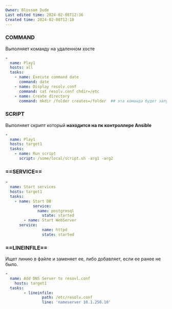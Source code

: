 ```yaml
---
Owner: Blossom Dude
Last edited time: 2024-02-08T12:36
Created time: 2024-02-08T12:18
---
```

### COMMAND

Выполняет команду на удаленном хосте

```YAML
-
  name: Play1
  hosts: all
  tasks:
    - name: Execute command date
      command: date
    - name: Display resolv.conf
      command: cat resolv.conf chdir=/etc
    - name: Create directory
      command: mkdir /folder creates=/folder  ## эта команда будет запущена если папки не существует
```

  

### SCRIPT

Выполняет скрипт который **находится на пк контроллере Ansible**

```YAML
-
  name: Play1
  hosts: target1
  tasks:
    - name: Run script
      script: /some/local/script.sh -arg1 -arg2
```

  

### ==SERVICE==

```YAML
-
  name: Start services
  hosts: target1
  tasks:
    - name: Start DB
			service:
			  name: postgresql
				state: started
		- name: Start WebServer
      service:
				name: httpd
				state: started
```

  

### ==LINEINFILE==

Ищет линию в файле и заменяет ее, либо добавляет, если ее ранее не было.

```YAML
-
  name: Add DNS Server to resovl.conf
	hosts: target1
  tasks:
		- lineinfile:
				path: /etc/resolv.conf
				line: 'nameserver 10.1.250.10'
```